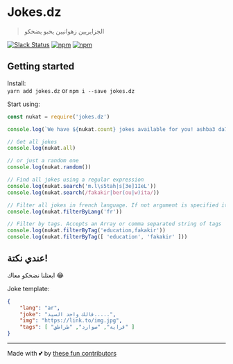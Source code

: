 # Jokes.dz
> الجزايريين زهوانيين يحبو يضحكو

[![Slack Status](http://algeriatech.now.sh/badge.svg)](http://algeriatech.now.sh)
[![npm](https://img.shields.io/npm/v/jokes.dz.svg?style=flat-square)](https://www.npmjs.com/package/jokes.dz)
[![npm](https://img.shields.io/npm/dm/jokes.dz.svg?style=flat-square)](https://www.npmjs.com/package/jokes.dz)

## Getting started
Install:  
`yarn add jokes.dz` or `npm i --save jokes.dz`

Start using:  
```js
const nukat = require('jokes.dz')

console.log(`We have ${nukat.count} jokes available for you! ashba3 da7k ;P`)

// Get all jokes
console.log(nukat.all)

// or just a random one
console.log(nukat.random())

// Find all jokes using a regular expression
console.log(nukat.search('m.l\s5tah|s[3e]1IeL'))
console.log(nukat.search(/fakakir|ber(ou|w)ita/))

// Filter all jokes in french language. If not argument is specified it defaults to 'ar'
console.log(nukat.filterByLang('fr'))

// Filter by tags. Accepts an Array or comma separated string of tags
console.log(nukat.filterByTag('education,fakakir'))
console.log(nukat.filterByTag([ 'education', 'fakakir' ]))
```


## عندي نكتة!
ابعتلنا نضحكو معاك :joy:

Joke template:
```json
{
    "lang": "ar",
    "joke": "قالك واحد السيد.....",
    "img": "https://link.to/img.jpg",
    "tags": [ "قراية", "صوارد", "طراطق" ]
}
```

- - -
Made with 💕 by [these fun contributors](https://github.com/algeriatech/jokes.dz/graphs/contributors)
